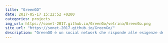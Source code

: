 ```yaml
---
title: "GreenGO"
date: 2017-05-17 15:22:52 +0200
categories: projects
img_url: https://sonet-2017.github.io/GreenGo/vetrina/GreenGo.png
site_url: "https://sonet-2017.github.io/GreenGo/"
description: "GreenGO è un social network che risponde alle esigenze delle persone che vogliono avvicinarsi a uno stile di vita ecosostenibile."
---
```


